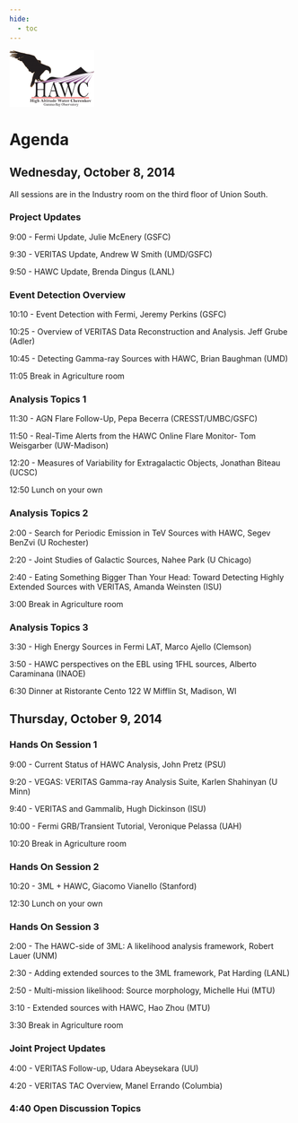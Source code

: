 ```yaml
---
hide:
  - toc
---
```


![HAWC 2014](hawc-logo_1.png)

# Agenda


## Wednesday, October 8, 2014
All sessions are in the Industry room on the third floor of Union South.

### Project Updates
9:00 - Fermi Update, Julie McEnery (GSFC)

9:30 - VERITAS Update, Andrew W Smith (UMD/GSFC)

9:50 - HAWC Update, Brenda Dingus (LANL)

### Event Detection Overview
10:10 - Event Detection with Fermi, Jeremy Perkins (GSFC)

10:25 - Overview of VERITAS Data Reconstruction and Analysis. Jeff Grube (Adler)

10:45 - Detecting Gamma-ray Sources with HAWC, Brian Baughman (UMD)

11:05 Break in Agriculture room

### Analysis Topics 1
11:30 - AGN Flare Follow-Up, Pepa Becerra  (CRESST/UMBC/GSFC)

11:50 - Real-Time Alerts from the HAWC Online Flare Monitor- Tom Weisgarber (UW-Madison)

12:20 - Measures of Variability for Extragalactic Objects, Jonathan Biteau (UCSC)

12:50 Lunch on your own

### Analysis Topics 2
2:00 - Search for Periodic Emission in TeV Sources with HAWC, Segev BenZvi (U Rochester)

2:20 - Joint Studies of Galactic Sources, Nahee Park (U Chicago)

2:40 - Eating Something Bigger Than Your Head: Toward Detecting Highly Extended Sources with VERITAS, Amanda Weinsten (ISU)

3:00 Break in Agriculture room

### Analysis Topics 3
3:30 - High Energy Sources in Fermi LAT, Marco Ajello (Clemson)

3:50 - HAWC perspectives on the EBL using 1FHL sources, Alberto Caraminana (INAOE)

6:30 Dinner at Ristorante Cento 122 W Mifflin St, Madison, WI 

## Thursday, October 9, 2014
### Hands On Session 1
9:00 - Current Status of HAWC Analysis, John Pretz (PSU)

9:20 - VEGAS: VERITAS Gamma-ray Analysis Suite, Karlen Shahinyan (U Minn)

9:40 - VERITAS and Gammalib, Hugh Dickinson (ISU)

10:00 - Fermi GRB/Transient Tutorial, Veronique Pelassa (UAH)

10:20 Break in Agriculture room

### Hands On Session 2
10:20 - 3ML + HAWC, Giacomo Vianello (Stanford)

12:30 Lunch on your own

### Hands On Session 3
2:00 - The HAWC-side of 3ML: A likelihood analysis framework, Robert Lauer (UNM)

2:30 - Adding extended sources to the 3ML framework, Pat Harding (LANL)

2:50 - Multi-mission likelihood: Source morphology, Michelle Hui (MTU)

3:10 - Extended sources with HAWC, Hao Zhou (MTU)

3:30 Break in Agriculture room

### Joint Project Updates
4:00 - VERITAS Follow-up, Udara Abeysekara (UU)

4:20 - VERITAS TAC Overview, Manel Errando (Columbia)

### 4:40 Open Discussion Topics
